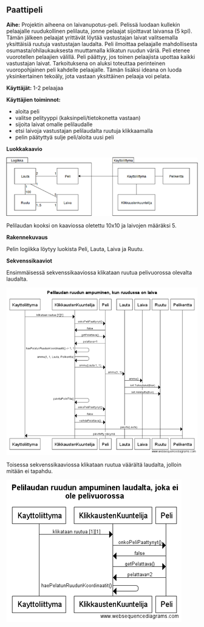 ## Paattipeli

**Aihe:** Projektin aiheena on laivanupotus-peli. Pelissä luodaan kullekin pelaajalle ruudukollinen pelilauta, jonne pelaajat sijoittavat laivansa (5 kpl). Tämän jälkeen pelaajat yrittävät löytää vastustajan laivat valitsemalla yksittäisiä ruutuja vastustajan laudalta. Peli ilmoittaa pelaajalle mahdollisesta osumasta/ohilaukauksesta muuttamalla klikatun ruudun väriä. Peli etenee vuorotellen pelaajien välillä. Peli päättyy, jos toinen pelaajista upottaa kaikki vastustajan laivat. Tarkoituksena on aluksi toteuttaa perinteinen vuoropohjainen peli kahdelle pelaajalle. Tämän lisäksi ideana on luoda yksinkertainen tekoäly, jota vastaan yksittäinen pelaaja voi pelata.

**Käyttäjät:** 1-2 pelaajaa

**Käyttäjien toiminnot:** 
- aloita peli
- valitse pelityyppi (kaksinpeli/tietokonetta vastaan)
- sijoita laivat omalle pelilaudalle
- etsi laivoja vastustajan pelilaudalta ruutuja klikkaamalla
- pelin päätyttyä sulje peli/aloita uusi peli

**Luokkakaavio**

![Luokkakaavio](https://github.com/ihamaki/paattipeli/blob/master/dokumentaatio/luokkakaavio)

Pelilaudan kooksi on kaaviossa oletettu 10x10 ja laivojen määräksi 5.

**Rakennekuvaus**

Pelin logiikka löytyy luokista Peli, Lauta, Laiva ja Ruutu. 

**Sekvenssikaaviot**

Ensimmäisessä sekvenssikaaviossa klikataan ruutua pelivuorossa olevalta laudalta.

![Sekvenssikaavio1](https://github.com/ihamaki/paattipeli/blob/master/dokumentaatio/sekvenssi1.png)

Toisessa sekvenssikaaviossa klikataan ruutua väärältä laudalta, jolloin mitään ei tapahdu.

![Sekvenssikaavio2](https://github.com/ihamaki/paattipeli/blob/master/dokumentaatio/sekvenssi2.png)

